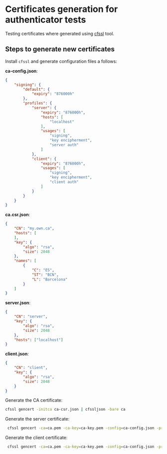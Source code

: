 # Certificates generation for authenticator tests

Testing certificates where generated using [cfssl](https://github.com/cloudflare/cfssl) tool.

## Steps to generate new certificates

Install `cfssl` and generate configuration files a follows:

**ca-config.json**:

```json
{
    "signing": {
        "default": {
            "expiry": "876000h"
        },
        "profiles": {
            "server": {
                "expiry": "876000h",
                "hosts": [
                    "localhost"
                ],
                "usages": [
                    "signing",
                    "key encipherment",
                    "server auth"
                ]
            },
            "client": {
                "expiry": "876000h",
                "usages": [
                    "signing",
                    "key encipherment",
                    "client auth"
                ]
            }
        }
    }
}
```

**ca.csr.json**:

```json
{
    "CN": "my.own.ca",
    "hosts": [
    ],
    "key": {
        "algo": "rsa",
        "size": 2048
    },
    "names": [
        {
            "C": "ES",
            "ST": "BCN",
            "L": "Barcelona"
        }
    ]
}
```

**server.json**:

```json
{
    "CN": "server",
    "key": {
        "algo": "rsa",
        "size": 2048
    },
    "hosts": ["localhost"]
}
```

**client.json**:

```json
{
    "CN": "client",
    "key": {
        "algo": "rsa",
        "size": 2048
    }
}
```

Generate the CA certificate:

```bash
cfssl gencert -initca ca-csr.json | cfssljson -bare ca
```

Generate the server certificate:

```bash
 cfssl gencert -ca=ca.pem -ca-key=ca-key.pem -config=ca-config.json -profile=server server.json | cfssljson -bare server
```

Generate the client certificate:

```bash
 cfssl gencert -ca=ca.pem -ca-key=ca-key.pem -config=ca-config.json -profile=client client.json | cfssljson -bare client
```
